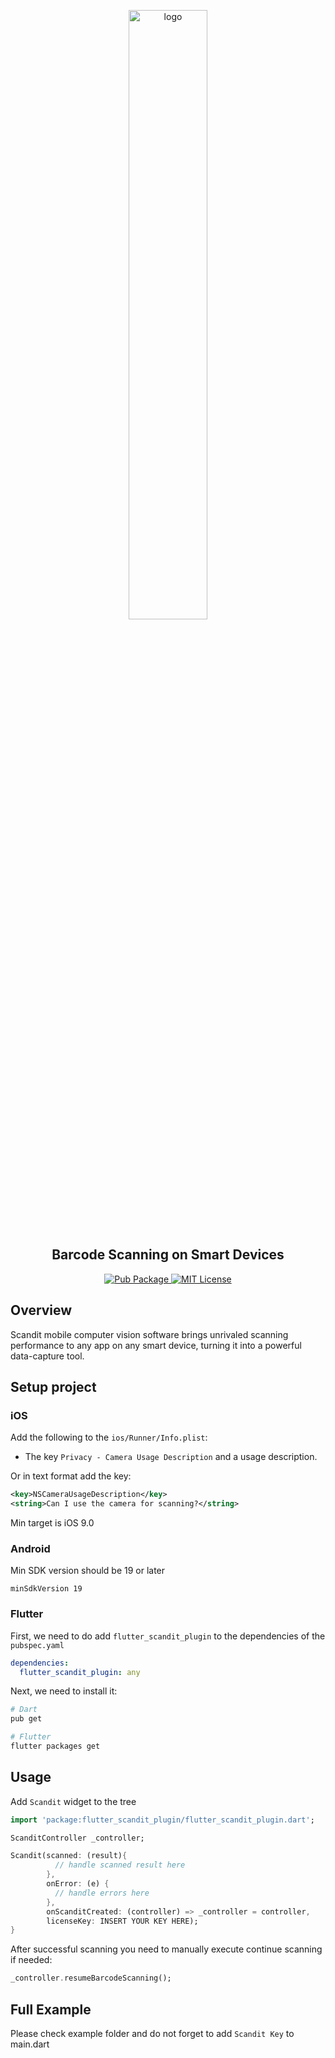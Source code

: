<p align="center">
    <img src="https://github.com/fryette/flutter_scandit/blob/master/assets/scandit_logo.png" width="50%" alt="logo" />
  <h2 align="center">
    Barcode Scanning on Smart Devices
  </h2>
  <p align="center">
  <a align="center" href="https://pub.dev/packages/flutter_scandit_plugin">
    <img alt="Pub Package" src="https://img.shields.io/pub/v/scandit.svg">
  </a>
  <a href="https://opensource.org/licenses/MIT">
    <img alt="MIT License" src="https://img.shields.io/badge/License-MIT-blue.svg">
  </a>
  </p>
</p>

## Overview

Scandit mobile computer vision software brings unrivaled scanning performance to any app on any smart device, turning it into a powerful data-capture tool.

## Setup project

### iOS

Add the following to the `ios/Runner/Info.plist`:

* The key `Privacy - Camera Usage Description` and a usage description.

Or in text format add the key:

```xml
<key>NSCameraUsageDescription</key>
<string>Can I use the camera for scanning?</string>
```
Min target is iOS 9.0


### Android

Min SDK version should be 19 or later

```
minSdkVersion 19
```

### Flutter

First, we need to do add `flutter_scandit_plugin` to the dependencies of the `pubspec.yaml`

```yaml
dependencies:
  flutter_scandit_plugin: any
```

Next, we need to install it:

```sh
# Dart
pub get

# Flutter
flutter packages get
```

## Usage

Add `Scandit` widget to the tree

```dart
import 'package:flutter_scandit_plugin/flutter_scandit_plugin.dart';

ScanditController _controller;

Scandit(scanned: (result){
          // handle scanned result here
        },
        onError: (e) {
          // handle errors here
        },
        onScanditCreated: (controller) => _controller = controller,
        licenseKey: INSERT YOUR KEY HERE);
}
```

After successful scanning you need to manually execute continue scanning if needed:

```dart
_controller.resumeBarcodeScanning();
```

## Full Example
Please check example folder and do not forget to add `Scandit Key` to main.dart
